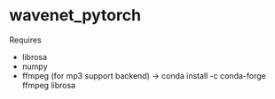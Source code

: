# wavenet_pytorch

Requires
- librosa
- numpy
- ffmpeg (for mp3 support backend) -> conda install -c conda-forge ffmpeg librosa